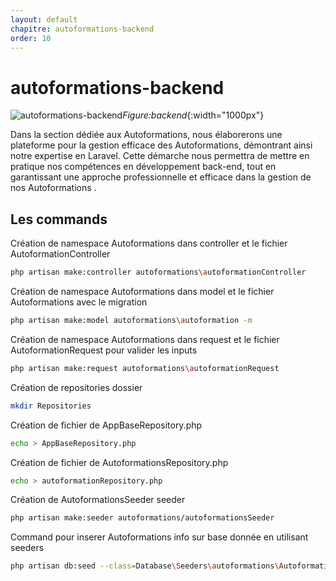 ```yaml
---
layout: default
chapitre: autoformations-backend
order: 10
---
```

# autoformations-backend

![autoformations-backend](/lab-crud-standard-yasmine/autoformations-backend/images/backend.jpg)*Figure:backend*{:width="1000px"}
<!-- note -->
Dans la section dédiée aux Autoformations, nous élaborerons une plateforme pour la gestion efficace des Autoformations, démontrant ainsi notre expertise en Laravel. Cette démarche nous permettra de mettre en pratique nos compétences en développement back-end, tout en garantissant une approche professionnelle et efficace dans la gestion de nos Autoformations .

## Les commands 



Création de namespace Autoformations dans controller et le fichier AutoformationController

```bash
php artisan make:controller autoformations\autoformationController
```

Création de namespace Autoformations dans model et le fichier Autoformations avec le migration

```bash
php artisan make:model autoformations\autoformation -m
```

Création de namespace Autoformations dans request et le fichier AutoformationRequest pour valider les inputs

```bash
php artisan make:request autoformations\autoformationRequest
```

Création de repositories dossier

```bash
mkdir Repositories
```

Création de fichier de AppBaseRepository.php

```bash
echo > AppBaseRepository.php
```

Création de fichier de AutoformationsRepository.php

```bash
echo > autoformationRepository.php
```

Création de AutoformationsSeeder seeder

```bash
php artisan make:seeder autoformations/autoformationsSeeder
```

Command pour inserer Autoformations info sur base donnée en utilisant seeders

```bash
php artisan db:seed --class=Database\Seeders\autoformations\AutoformationsSeeder
```

<!-- new slide -->